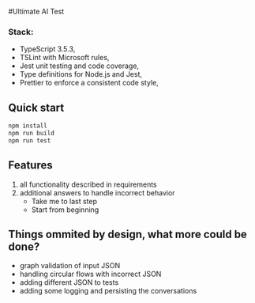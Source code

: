 #Ultimate AI Test

### Stack:
+ TypeScript 3.5.3,
+ TSLint with Microsoft rules,
+ Jest unit testing and code coverage,
+ Type definitions for Node.js and Jest,
+ Prettier to enforce a consistent code style,

## Quick start
```sh
npm install
npm run build
npm run test
```

## Features
1. all functionality described in requirements
2. additional answers to handle incorrect behavior
    - Take me to last step
    - Start from beginning

## Things ommited by design, what more could be done?
+ graph validation of input JSON
+ handling circular flows with incorrect JSON
+ adding different JSON to tests
+ adding some logging and persisting the conversations
